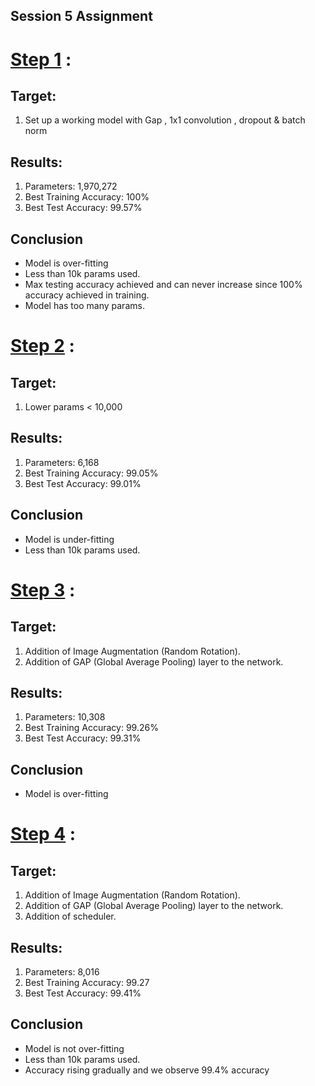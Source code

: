 ## Session 5 Assignment

# [Step 1](step_1/README.md) :

## Target:

1.   Set up a working model with Gap , 1x1 convolution , dropout & batch norm

## Results:

1.   Parameters: 1,970,272
2.   Best Training Accuracy: 100%
3.   Best Test Accuracy: 99.57%

## Conclusion 

*   Model is over-fitting
*   Less than 10k params used.
*   Max testing accuracy achieved and can never increase since 100% accuracy achieved in training.
*   Model has too many params.

# [Step 2](step_2/README.md) :

## Target:

1.   Lower params < 10,000

## Results:

1.   Parameters: 6,168
2.   Best Training Accuracy: 99.05%
3.   Best Test Accuracy: 99.01%

## Conclusion 

*   Model is under-fitting
*   Less than 10k params used.

# [Step 3](step_3/README.md) :

## Target:

1.   Addition of Image Augmentation (Random Rotation).
2.   Addition of GAP (Global Average Pooling) layer to the network.

## Results:


1.   Parameters: 10,308
2.   Best Training Accuracy: 99.26%
3.   Best Test Accuracy: 99.31%

## Conclusion 

*   Model is over-fitting

# [Step 4](step_4/README.md) :

## Target:

1. Addition of Image Augmentation (Random Rotation).
2. Addition of GAP (Global Average Pooling) layer to the network.
3. Addition of scheduler.

## Results:

1. Parameters: 8,016
2. Best Training Accuracy: 99.27
3. Best Test Accuracy: 99.41%

## Conclusion

* Model is not over-fitting
* Less than 10k params used.
* Accuracy rising gradually and we observe 99.4% accuracy